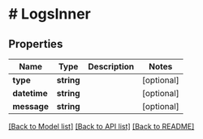 # # LogsInner

## Properties

Name | Type | Description | Notes
------------ | ------------- | ------------- | -------------
**type** | **string** |  | [optional]
**datetime** | **string** |  | [optional]
**message** | **string** |  | [optional]

[[Back to Model list]](../../README.md#models) [[Back to API list]](../../README.md#endpoints) [[Back to README]](../../README.md)
